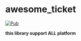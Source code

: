 # awesome_ticket

[![Pub](https://img.shields.io/badge/pub-v0.0.1-blue)](https://pub.dev/packages/awesome_ticket)

**this library support ALL platform**
